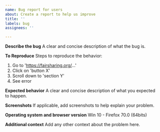 ```yaml
---
name: Bug report for users
about: Create a report to help us improve
title: ''
labels: bug
assignees: ''

---
```


**Describe the bug**
A clear and concise description of what the bug is.

**To Reproduce**
Steps to reproduce the behavior:
1. Go to 'https://fairsharing.org/...'
2. Click on 'button X'
3. Scroll down to 'section Y'
4. See error

**Expected behavior**
A clear and concise description of what you expected to happen.

**Screenshots**
If applicable, add screenshots to help explain your problem.

**Operating system and browser version**
Win 10 - Firefox 70.0 (64bits)

**Additional context**
Add any other context about the problem here.
